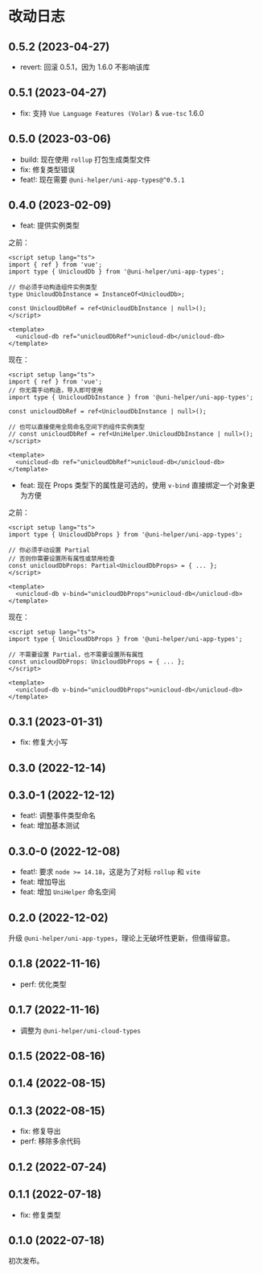 # 改动日志

## 0.5.2 (2023-04-27)

- revert: 回滚 0.5.1，因为 1.6.0 不影响该库

## 0.5.1 (2023-04-27)

- fix: 支持 `Vue Language Features (Volar)` & `vue-tsc` 1.6.0

## 0.5.0 (2023-03-06)

- build: 现在使用 `rollup` 打包生成类型文件
- fix: 修复类型错误
- feat!: 现在需要 `@uni-helper/uni-app-types@^0.5.1`

## 0.4.0 (2023-02-09)

- feat: 提供实例类型

之前：

```vue
<script setup lang="ts">
import { ref } from 'vue';
import type { UnicloudDb } from '@uni-helper/uni-app-types';

// 你必须手动构造组件实例类型
type UnicloudDbInstance = InstanceOf<UnicloudDb>;

const UnicloudDbRef = ref<UnicloudDbInstance | null>();
</script>

<template>
  <unicloud-db ref="unicloudDbRef">unicloud-db</unicloud-db>
</template>
```

现在：

```vue
<script setup lang="ts">
import { ref } from 'vue';
// 你无需手动构造，导入即可使用
import type { UnicloudDbInstance } from '@uni-helper/uni-app-types';

const unicloudDbRef = ref<UnicloudDbInstance | null>();

// 也可以直接使用全局命名空间下的组件实例类型
// const unicloudDbRef = ref<UniHelper.UnicloudDbInstance | null>();
</script>

<template>
  <unicloud-db ref="unicloudDbRef">unicloud-db</unicloud-db>
</template>
```

- feat: 现在 Props 类型下的属性是可选的，使用 `v-bind` 直接绑定一个对象更为方便

之前：

```vue
<script setup lang="ts">
import type { UnicloudDbProps } from '@uni-helper/uni-app-types';

// 你必须手动设置 Partial
// 否则你需要设置所有属性或禁用检查
const unicloudDbProps: Partial<UnicloudDbProps> = { ... };
</script>

<template>
  <unicloud-db v-bind="unicloudDbProps">unicloud-db</unicloud-db>
</template>
```

现在：

```vue
<script setup lang="ts">
import type { UnicloudDbProps } from '@uni-helper/uni-app-types';

// 不需要设置 Partial，也不需要设置所有属性
const unicloudDbProps: UnicloudDbProps = { ... };
</script>

<template>
  <unicloud-db v-bind="unicloudDbProps">unicloud-db</unicloud-db>
</template>
```

## 0.3.1 (2023-01-31)

- fix: 修复大小写

## 0.3.0 (2022-12-14)

## 0.3.0-1 (2022-12-12)

- feat!: 调整事件类型命名
- feat: 增加基本测试

## 0.3.0-0 (2022-12-08)

- feat!: 要求 `node >= 14.18`，这是为了对标 `rollup` 和 `vite`
- feat: 增加导出
- feat: 增加 `UniHelper` 命名空间

## 0.2.0 (2022-12-02)

升级 `@uni-helper/uni-app-types`，理论上无破坏性更新，但值得留意。

## 0.1.8 (2022-11-16)

- perf: 优化类型

## 0.1.7 (2022-11-16)

- 调整为 `@uni-helper/uni-cloud-types`

## 0.1.5 (2022-08-16)

## 0.1.4 (2022-08-15)

## 0.1.3 (2022-08-15)

- fix: 修复导出
- perf: 移除多余代码

## 0.1.2 (2022-07-24)

## 0.1.1 (2022-07-18)

- fix: 修复类型

## 0.1.0 (2022-07-18)

初次发布。
